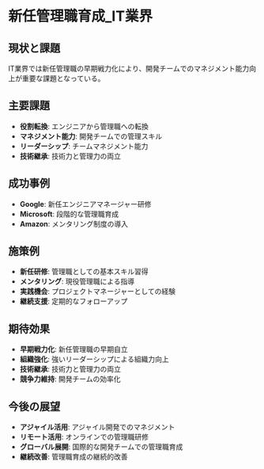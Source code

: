 # 新任管理職育成_IT業界

## 現状と課題
IT業界では新任管理職の早期戦力化により、開発チームでのマネジメント能力向上が重要な課題となっている。

## 主要課題
- **役割転換**: エンジニアから管理職への転換
- **マネジメント能力**: 開発チームでの管理スキル
- **リーダーシップ**: チームマネジメント能力
- **技術継承**: 技術力と管理力の両立

## 成功事例
- **Google**: 新任エンジニアマネージャー研修
- **Microsoft**: 段階的な管理職育成
- **Amazon**: メンタリング制度の導入

## 施策例
- **新任研修**: 管理職としての基本スキル習得
- **メンタリング**: 現役管理職による指導
- **実践機会**: プロジェクトマネージャーとしての経験
- **継続支援**: 定期的なフォローアップ

## 期待効果
- **早期戦力化**: 新任管理職の早期自立
- **組織強化**: 強いリーダーシップによる組織力向上
- **技術継承**: 技術力と管理力の両立
- **競争力維持**: 開発チームの効率化

## 今後の展望
- **アジャイル活用**: アジャイル開発でのマネジメント
- **リモート活用**: オンラインでの管理職研修
- **グローバル展開**: 国際的な開発チームでの管理職育成
- **継続改善**: 管理職育成の継続的改善 